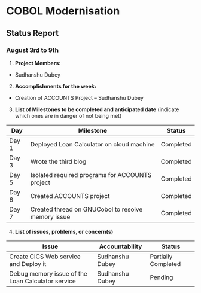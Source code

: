 # COBOL Modernisation
## Status Report
### August 3rd to 9th

1. **Project Members:**
- Sudhanshu Dubey

2. **Accomplishments for the week:**
- Creation of ACCOUNTS Project – Sudhanshu Dubey

3. **List of Milestones to be completed and anticipated date** (indicate which ones are in danger of not being met)

| Day | Milestone | Status |
|---|---|---|
|Day 1| Deployed Loan Calculator on cloud machine | Completed |
|Day 3| Wrote the third blog | Completed |
|Day 5| Isolated required programs for ACCOUNTS project | Completed |
|Day 6| Created ACCOUNTS project | Completed |
|Day 7| Created thread on GNUCobol to resolve memory issue | Completed |

4. **List of issues, problems, or concern(s)**

| Issue | Accountability | Status |
|---|---|---|
|Create CICS Web service and Deploy it | Sudhanshu Dubey | Partially Completed |
|Debug memory issue of the Loan Calculator service | Sudhanshu Dubey | Pending |
